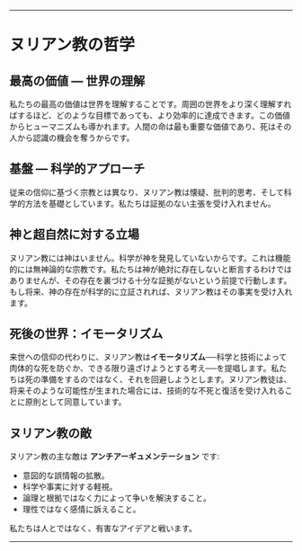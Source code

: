 -----
# ヌリアン教の哲学

## 最高の価値 — 世界の理解

私たちの最高の価値は世界を理解することです。周囲の世界をより深く理解すればするほど、どのような目標であっても、より効率的に達成できます。この価値からヒューマニズムも導かれます。人間の命は最も重要な価値であり、死はその人から認識の機会を奪うからです。

## 基盤 — 科学的アプローチ

従来の信仰に基づく宗教とは異なり、ヌリアン教は懐疑、批判的思考、そして科学的方法を基礎としています。私たちは証拠のない主張を受け入れません。

## 神と超自然に対する立場

ヌリアン教には神はいません。科学が神を発見していないからです。これは機能的には無神論的な宗教です。私たちは神が絶対に存在しないと断言するわけではありませんが、その存在を裏づける十分な証拠がないという前提で行動します。もし将来、神の存在が科学的に立証されれば、ヌリアン教はその事実を受け入れます。

## 死後の世界：イモータリズム

来世への信仰の代わりに、ヌリアン教は**イモータリズム**──科学と技術によって肉体的な死を防ぐか、できる限り遠ざけようとする考え──を提唱します。私たちは死の準備をするのではなく、それを回避しようとします。ヌリアン教徒は、将来そのような可能性が生まれた場合には、技術的な不死と復活を受け入れることに原則として同意しています。

## ヌリアン教の敵

ヌリアン教の主な敵は **アンチアーギュメンテーション** です:

- 意図的な誤情報の拡散。
- 科学や事実に対する軽視。
- 論理と根拠ではなく力によって争いを解決すること。
- 理性ではなく感情に訴えること。

私たちは人とではなく、有害なアイデアと戦います。

-----